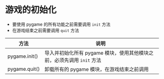 # 游戏的初始化

- 要使用 pygame 的所有功能之前需要调用 `init` 方法
- 在游戏结束之前需要调用 `quit` 方法

| 方法| 说明|
|---|---|
|pygame.init()|导入并初始化所有 pygame 模块，使用其他模块之前，必须先调用 `init` 方法
pygame.quit()|卸载所有的 pygame 模块，在游戏结束之前调用

